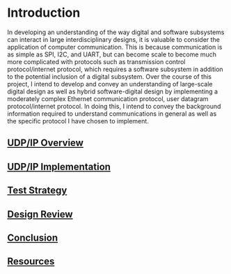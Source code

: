 # Introduction

In developing an understanding of the way digital and software subsystems can interact in large interdisciplinary 
designs, it is valuable to consider the application of computer communication. This is because communication is as 
simple as SPI, I2C, and UART, but can become scale to become much more complicated with protocols such as transmission
control protocol/internet protocol, which requires a software subsystem in addition to the potential inclusion of a 
digital subsystem. Over the course of this project, I intend to develop and convey an understanding of large-scale 
digital design as well as hybrid software-digital design by implementing a moderately complex Ethernet communication 
protocol, user datagram protocol/internet protocol. In doing this, I intend to convey the background information 
required to understand communications in general as well as the specific protocol I have chosen to implement. 

## [UDP/IP Overview](overview.md)

## [UDP/IP Implementation](implementation.md)

## [Test Strategy](strategy.md)

## [Design Review](review.md)

## [Conclusion](conclusion.md)

## [Resources](resources.md)

